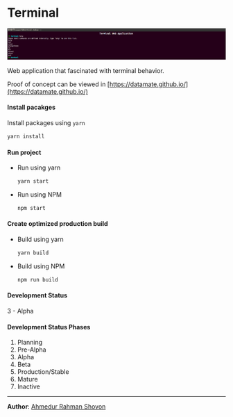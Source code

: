 Terminal
========

![alt Terminal](screenshot/terminal.png)

Web application that fascinated with terminal behavior.
 
Proof of concept can be viewed in [https://datamate.github.io/](https://datamate.github.io/)

#### Install pacakges
Install packages using ```yarn```

```bash
yarn install
```

#### Run project
- Run using yarn
    ```bash
    yarn start
    ```

- Run using NPM
    ```bash
    npm start
    ```
#### Create optimized production build
- Build using yarn
    ```bash
    yarn build
    ```

- Build using NPM
    ```bash
    npm run build
    ```

#### Development Status

3 - Alpha

#### Development Status Phases
1. Planning
2. Pre-Alpha
3. Alpha
4. Beta
5. Production/Stable
6. Mature
7. Inactive

<hr>

**Author**: [Ahmedur Rahman Shovon](https://arshovon.com)
